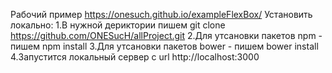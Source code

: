 Рабочий пример https://onesuch.github.io/exampleFlexBox/
Установить локально:
1.В нужной дериктории пишем git clone https://github.com/ONESucH/allProject.git
2.Для утсановки пакетов npm -  пишем npm install
3.Для утсановки пакетов bower -  пишем bower install
4.Запустится локальный сервер с url http://localhost:3000
